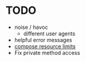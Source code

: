 # TODO

- noise / havoc
  - different user agents
- helpful error messages
- [compose resource limits](https://docs.docker.com/compose/compose-file/compose-file-v3/#resources)
- Fix private method access
